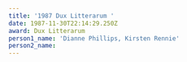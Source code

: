 ```yaml
---
title: '1987 Dux Litterarum '
date: 1987-11-30T22:14:29.250Z
award: Dux Litterarum
person1_name: 'Dianne Phillips, Kirsten Rennie'
person2_name:
---
```


